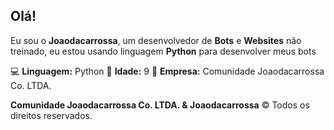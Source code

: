 ## Olá!

Eu sou o **Joaodacarrossa**, um desenvolvedor de **Bots** e **Websites** não treinado, eu estou usando linguagem **Python** para desenvolver meus bots

💻 **Linguagem:**  Python
🔢 **Idade:** 9
🤝 **Empresa:** Comunidade Joaodacarrossa Co. LTDA.

**Comunidade Joaodacarrossa Co. LTDA. & Joaodacarrossa** © Todos os direitos reservados.
